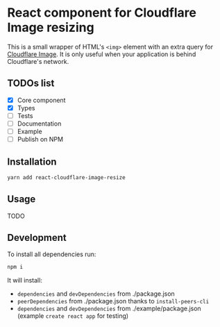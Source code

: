 # React component for Cloudflare Image resizing

This is a small wrapper of HTML's `<img>` element with an extra query for [Cloudflare Image](https://developers.cloudflare.com/images).
It is only useful when your application is behind Cloudflare's network.

## TODOs list

- [x] Core component
- [x] Types
- [ ] Tests
- [ ] Documentation
- [ ] Example
- [ ] Publish on NPM

## Installation

```bash
yarn add react-cloudflare-image-resize
```

## Usage

TODO

## Development

To install all dependencies run:

```bash
npm i
```

It will install:

- `dependencies` and `devDependencies` from ./package.json
- `peerDependencies` from ./package.json thanks to `install-peers-cli`
- `dependencies` and `devDependencies` from ./example/package.json (example `create react app` for testing)
